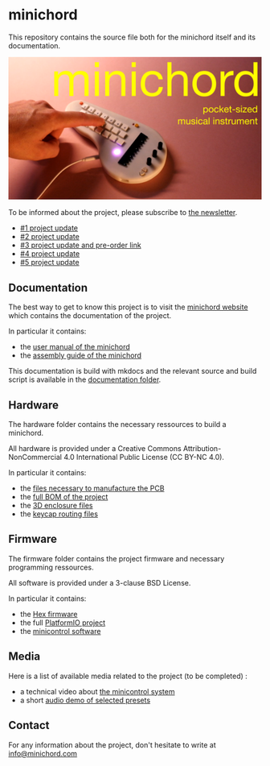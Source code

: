 # minichord 

This repository contains the source file both for the minichord itself and its documentation. 

[![Watch the video](https://github.com/BenjaminPoilve/minichord/blob/main/documentation/site/ressources/thumbnail.png)](https://www.youtube.com/watch?v=66Gu4NNnHgA)

To be informed about the project, please subscribe to [the newsletter](https://buttondown.com/BenjaminPoilve).

* [#1 project update](https://buttondown.com/BenjaminPoilve/archive/minichord-update-1/) 
* [#2 project update](https://buttondown.com/BenjaminPoilve/archive/minichord-update-2/) 
* [#3 project update and pre-order link](https://buttondown.com/BenjaminPoilve/archive/minichord-update-3/) 
* [#4 project update](https://buttondown.com/BenjaminPoilve/archive/minichord-update-4/) 
* [#5 project update](https://buttondown.com/BenjaminPoilve/archive/minichord-update-5/) 


## Documentation 

The best way to get to know this project is to visit the [minichord website](https://minichord.com/) which contains the documentation of the project. 

In particular it contains:

- the [user manual of the minichord](https://minichord.com/user_manual/)
- the [assembly guide of the minichord](https://minichord.com/assembly/)

This documentation is build with mkdocs and the relevant source and build script is available in the [documentation folder](https://github.com/BenjaminPoilve/MiniChord/tree/main/documentation).

## Hardware 

The hardware folder contains the necessary ressources to build a minichord. 

All hardware is provided under a Creative Commons Attribution-NonCommercial 4.0 International Public
License (CC BY-NC 4.0). 

In particular it contains: 

- the [files necessary to manufacture the PCB](https://github.com/BenjaminPoilve/MiniChord/tree/main/hardware/PCB)
- the [full BOM of the project](https://github.com/BenjaminPoilve/MiniChord/tree/main/hardware/BOM)
- the [3D enclosure files](https://github.com/BenjaminPoilve/MiniChord/tree/main/hardware/3D/rendering)
- the [keycap routing files](https://github.com/BenjaminPoilve/MiniChord/tree/main/hardware/graphics)

## Firmware 

The firmware folder contains the project firmware and necessary programming ressources.

All software is provided under a 3-clause BSD License.

In particular it contains: 
- the [Hex firmware](https://github.com/BenjaminPoilve/MiniChord/blob/main/firmware/firmware.hex)
- the full [PlatformIO project](https://github.com/BenjaminPoilve/MiniChord/tree/main/firmware)
- the [minicontrol software](https://github.com/BenjaminPoilve/MiniChord/tree/main/firmware/minicontrol)

## Media 

Here is a list of available media related to the project (to be completed) :

- a technical video about [the minicontrol system](https://www.youtube.com/watch?v=h-6qkhU_WoA&t=933s)
- a short [audio demo of selected presets](https://minichord.com/ressources/audio_demo.mp3)

## Contact 

For any information about the project, don't hesitate to write at info@minichord.com
